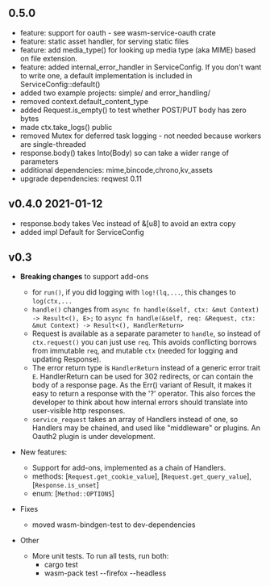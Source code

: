 ## 0.5.0

- feature: support for oauth - see wasm-service-oauth crate
- feature: static asset handler, for serving static files
- feature: add media_type() for looking up media type (aka MIME) based on file extension.  
- feature: added internal_error_handler in ServiceConfig.
  If you don't want to write one, a default implementation is included in ServiceConfig::default()
- added two example projects: simple/ and error_handling/
- removed context.default_content_type
- added Request.is_empty() to test whether POST/PUT body has zero bytes
- made ctx.take_logs() public
- removed Mutex for deferred task logging - not needed because
  workers are single-threaded
- response.body() takes Into(Body) so can take a wider range of parameters
- additional dependencies: mime,bincode,chrono,kv_assets
- upgrade dependencies: reqwest 0.11
  
## v0.4.0 2021-01-12

- response.body takes Vec<u8> instead of &[u8] to avoid an extra copy
- added impl Default for ServiceConfig

## v0.3

- __Breaking changes__ to support add-ons
  - for `run()`, if you did logging with `log!(lq,...`, this changes to
    `log(ctx,...`
  - `handle()` changes from
  ```async fn handle(&self, ctx: &mut Context) -> Result<(), E>;```
  to
  ```async fn handle(&self, req: &Request, ctx: &mut Context) -> Result<(), HandlerReturn>```
  - Request is available as a separate parameter to `handle`, so instead
    of `ctx.request()` you can just use `req`.
    This avoids conflicting borrows from immutable `req`,
    and mutable `ctx` (needed for logging and updating Response).
  - The error return type is `HandlerReturn` instead of a generic
    error trait `E`. HandlerReturn can be used for 302 redirects, or
    can contain the body of a response page. As the Err() variant
    of Result, it makes it easy to return a response with the '?'
    operator. This also forces the developer to think about how internal
    errors should translate into user-visible http responses.
  - `service_request` takes an array of Handlers instead of one,
    so Handlers may be chained, and used like "middleware"
    or plugins. An Oauth2 plugin is under development.

- New features:
  - Support for add-ons, implemented as a chain of Handlers.
  - methods: [`Request.get_cookie_value`], [`Request.get_query_value`],
  [`Response.is_unset`]
  - enum: [`Method::OPTIONS`]

- Fixes
  - moved wasm-bindgen-test to dev-dependencies

- Other
  - More unit tests. To run all tests, run both:
    - cargo test
    - wasm-pack test --firefox --headless

